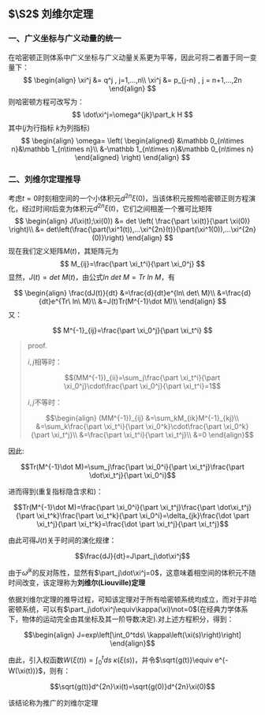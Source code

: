 ## $\S2$ 刘维尔定理

### 一、广义坐标与广义动量的统一

在哈密顿正则体系中广义坐标与广义动量关系更为平等，因此可将二者置于同一变量下：
$$
\begin{align}
\xi^j &= q^j , j=1,...,n\\
\xi^j &= p_{j-n} , j = n+1,...,2n
\end{align}
$$
则哈密顿方程可改写为：
$$
\dot\xi^j=\omega^{jk}\part_k H
$$
其中($j$为行指标  $k$为列指标)
$$
\begin{align}
\omega=
\left(
\begin{aligned}
&\mathbb 0_{n\times n}&\mathbb 1_{n\times n}\\
&-\mathbb 1_{n\times n}&\mathbb 0_{n\times n}
\end{aligned}
\right)
\end{align}
$$


### 二、刘维尔定理推导

考虑$t=0$时刻相空间的一个小体积元$d^{2n}\xi(0)$，当该体积元按照哈密顿正则方程演化，经过时间$t$后变为体积元$d^{2n}\xi(t)$，它们之间相差一个雅可比矩阵
$$
\begin{align}
J(\xi(t);\xi(0))
&=
det
\left(
\frac{\part \xi(t)}{\part \xi(0)}
\right)\\
&=
det\left(\frac{\part(\xi^1(t)),...\xi^{2n}(t)}{\part(\xi^1(0)),...\xi^{2n}(0)}\right)
\end{align}
$$
现在我们定义矩阵$M(t)$，其矩阵元为
$$
M_{ij}=\frac{\part \xi_t^i}{\part \xi_0^j}
$$
显然，$J(t)=det\ M(t)$，由公式$ln\ det\ M=Tr\ ln\ M$，有

$$
\begin{align}
\frac{dJ(t)}{dt}
&=\frac{d}{dt}e^{ln\ det\ M}\\
&=\frac{d}{dt}e^{Tr\ ln\ M}\\
&=J(t)Tr(M^{-1}\dot M)\\
\end{align}
$$
又：

$$
M^{-1}_{ij}=\frac{\part \xi_0^j}{\part \xi_t^i}
$$

>proof.
>
>$i,j$相等时：
>
>```math
>(MM^{-1})_{ii}=\sum_j\frac{\part \xi_t^i}{\part \xi_0^j}\cdot\frac{\part \xi_0^j}{\part \xi_t^i}=1
>```
>
>$i,j$不等时：
>
>```math
>\begin{align}
>(MM^{-1})_{ij}
>&=\sum_kM_{ik}M^{-1}_{kj}\\
>&=\sum_k\frac{\part \xi_t^i}{\part \xi_0^k}\cdot\frac{\part \xi_0^k}{\part \xi_t^j}\\
>&=\frac{\part \xi_t^i}{\part \xi_t^j}\\
>&=0
>\end{align}
>```
>

因此:

```math
Tr(M^{-1}\dot M)=\sum_j\frac{\part \xi_0^i}{\part \xi_t^j}\frac{\part \dot\xi_t^j}{\part \xi_0^i}
```

进而得到(重复指标隐含求和)：

```math
Tr(M^{-1}\dot M)=\frac{\part \xi_0^i}{\part \xi_t^j}\frac{\part \dot\xi_t^j}{\part \xi_t^k}\frac{\part \xi_t^k}{\part \xi_0^i}=\delta_{jk}\frac{\dot \part \xi_t^j}{\part \xi_t^k}=\frac{\dot \part \xi_t^j}{\part \xi_t^j}
```

由此可得$J(t)$关于时间的演化规律：

```math
\frac{dJ}{dt}=J\part_j\dot\xi^j
```

由于$\omega^{jk}$的反对陈性，显然有$\part_j\dot\xi^j=0$，这意味着相空间的体积元不随时间改变，该定理称为**刘维尔(Liouville)定理**

依据刘维尔定理的推导过程，可知该定理对于所有哈密顿系统均成立，而对于非哈密顿系统，可以有$\part_j\dot\xi^j\equiv\kappa(\xi)\not=0$(在经典力学体系下，物体的运动完全由其坐标及其一阶导数决定).对上述方程积分，得到：

```math
\begin{align}
J=exp\left[\int_0^tds\ \kappa\left(\xi(s)\right)\right]
\end{align}
```

由此，引入权函数$W(\xi(t))=\int_0^tds\ \kappa(\xi(s))$，并令$\sqrt{g(t)}\equiv e^{-W(\xi(t))}$，则有：

```math
\sqrt{g(t)}d^{2n}\xi(t)=\sqrt{g(0)}d^{2n}\xi(0)
```

该结论称为推广的刘维尔定理
